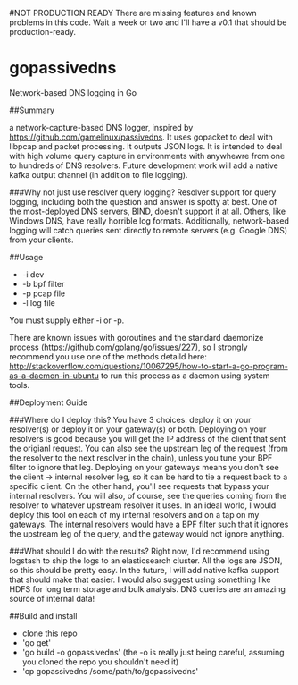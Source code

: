 
#NOT PRODUCTION READY
There are missing features and known problems in this code.  Wait a week or two and I'll have a v0.1 that should be production-ready.

# gopassivedns
Network-based DNS logging in Go

##Summary

a network-capture-based DNS logger, inspired by https://github.com/gamelinux/passivedns.  It uses gopacket to deal with libpcap and packet processing.  It outputs JSON logs.  It is intended to deal with high volume query capture in environments with anywhewre from one to hundreds of DNS resolvers.  Future development work will add a native kafka output channel (in addition to file logging).     

###Why not just use resolver query logging?
Resolver support for query logging, including both the question and answer is spotty at best.  One of the most-deployed DNS servers, BIND, doesn't support it at all.  Others, like Windows DNS, have really horrible log formats.  Additionally, network-based logging will catch queries sent directly to remote servers (e.g. Google DNS) from your clients.

##Usage

   * -i dev
   * -b bpf filter
   * -p pcap file
   * -l log file

You must supply either -i or -p.  

There are known issues with goroutines and the standard daemonize process (https://github.com/golang/go/issues/227), so I strongly recommend you use one of the methods detaild here: http://stackoverflow.com/questions/10067295/how-to-start-a-go-program-as-a-daemon-in-ubuntu to run this process as a daemon using system tools.

##Deployment Guide

###Where do I deploy this?
You have 3 choices: deploy it on your resolver(s) or deploy it on your gateway(s) or both.  Deploying on your resolvers is good because you will get the IP address of the client that sent the origianl request.  You can also see the upstream leg of the request (from the resolver to the next resolver in the chain), unless you tune your BPF filter to ignore that leg.  Deploying on your gateways means you don't see the client -> internal resolver leg, so it can be hard to tie a request back to a specific client.  On the other hand, you'll see requests that bypass your internal resolvers.  You will also, of course, see the queries coming from the resolver to whatever upstream resolver it uses.  In an ideal world, I would deploy this tool on each of my internal resolvers and on a tap on my gateways.  The internal resolvers would have a BPF filter such that it ignores the upstream leg of the query, and the gateway would not ignore anything.

###What should I do with the results?
Right now, I'd recommend using logstash to ship the logs to an elasticsearch cluster.  All the logs are JSON, so this should be pretty easy.  In the future, I will add native kafka support that should make that easier.  I would also suggest using something like HDFS for long term storage and bulk analysis.  DNS queries are an amazing source of internal data!


##Build and install
   * clone this repo
   * 'go get'
   * 'go build -o gopassivedns'  (the -o is really just being careful, assuming you cloned the repo you shouldn't need it)
   * 'cp gopassivedns /some/path/to/gopassivedns'

